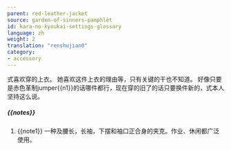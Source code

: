 ```yaml
---
parent: red-leather-jacket
source: garden-of-sinners-pamphlet
id: kara-no-kyoukai-settings-glossary
language: zh
weight: 2
translation: "renshujian0"
category:
- accessory
---
```


式喜欢穿的上衣。
她喜欢这件上衣的理由等，只有关键的干也不知道。
好像只要是赤色革制jumper{{n1}}的话哪件都行，现在穿的旧了的话只要换件新的，式本人坚持这么说。

##### {{notes}}

1. {{note1}} 一种及腰长，长袖，下摆和袖口正合身的夹克。作业、休闲都广泛使用。
